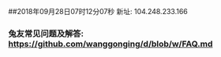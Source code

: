 ##2018年09月28日07时12分07秒 新址: 104.248.233.166
### 兔友常见问题及解答: https://github.com/wanggonging/d/blob/w/FAQ.md
